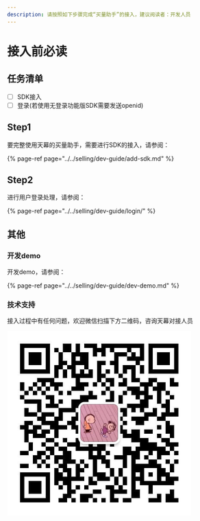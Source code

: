 ```yaml
---
description: 请按照如下步骤完成“买量助手”的接入，建议阅读者：开发人员
---
```


# 接入前必读

## 任务清单

* [ ] SDK接入
* [ ] 登录\(若使用无登录功能版SDK需要发送openid\)

## Step1

要完整使用天幕的买量助手，需要进行SDK的接入，请参阅：

{% page-ref page="../../selling/dev-guide/add-sdk.md" %}

## Step2

进行用户登录处理，请参阅：

{% page-ref page="../../selling/dev-guide/login/" %}

## 其他

### 开发demo

开发demo，请参阅：

{% page-ref page="../../selling/dev-guide/dev-demo.md" %}

### 技术支持

接入过程中有任何问题，欢迎微信扫描下方二维码，咨询天幕对接人员

![&#x5FAE;&#x4FE1;&#x626B;&#x4E00;&#x626B;&#xFF0C;&#x6DFB;&#x52A0;&#x5929;&#x5E55;&#x5BF9;&#x63A5;&#x4EBA;&#x5458;&#x5FAE;&#x4FE1;](../../.gitbook/assets/wei-xin-tu-pian-20191009150820%20%281%29.jpg)

